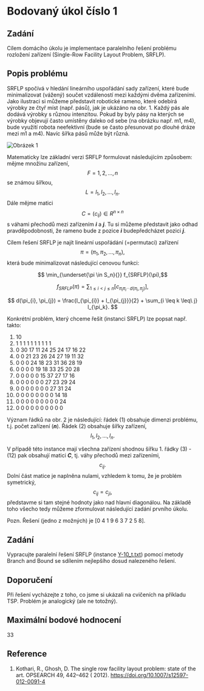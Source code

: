 # Bodovaný úkol číslo 1

## Zadání

Cílem domácího úkolu je implementace paralelního řešení problému rozložení zařízení (Single-Row Facility Layout Problem,
SRFLP).

## Popis problému

SRFLP spočívá v hledání lineárního uspořádání sady zařízení, které bude minimalizovat (vážený)
součet vzdáleností mezi každými dvěma zařízeními. Jako ilustraci si můžeme představit robotické rameno, které odebírá
výrobky ze čtyř míst (např. pásů), jak je ukázáno na obr. 1. Každý pás ale dodává výrobky s různou intenzitou. Pokud by
byly pásy na kterých se výrobky objevují často umístěny daleko od sebe (na obrázku např. m1, m4), bude využití robota
neefektivní (bude se často přesunovat po dlouhé dráze mezi m1 a m4). Navíc šířka pásů může být různá.

![Obrázek 1](https://homel.vsb.cz/~kro080/PAI-2024/U1/srflp-2.png)

Matematicky lze základní verzi SRFLP formulovat následujícím způsobem: mějme množinu zařízení,
$$F = {1, 2, ..., n}$$ se známou šířkou, $$L = {l_1, l_2, ..., l_n}.$$ Dále mějme
matici $$C = (c_{ij}) \in R^{n \times n}$$ s váhami přechodů mezi zařízením  ***i*** a  ***j***. Tu si můžeme
představit jako odhad pravděpodobnosti, že rameno bude z pozice ***i*** budepředcházet pozici ***j***.

Cílem řešení SRFLP je najít lineární uspořádání (=permutaci) zařízení $$\pi = (\pi_1, \pi_2, ..., \pi_n),$$ která
bude minimalizovat následující cenovou funkci:

$$ \min_{\underset{\pi \in S_n}{}} f_{SRFLP}(\pi),$$

$$ f_{SRFLP} (\pi) = \sum_{1 \leq i < j \leq n} [c_{\pi_{i}\pi_i \cdot d(\pi_{i}, \pi_{j})}], $$

$$ d(\pi_{i}, \pi_{j}) = \frac{l_{\pi_{i}} + l_{\pi_{j}}}{2} + \sum_{i \leq k \leq\ j} l_{\pi_k}. $$

Konkrétní problém, který chceme řešit (instanci SRFLP) lze popsat např. takto:

1. 10
2. 1 1 1 1 1 1 1 1 1 1
3. 0 30 17 11 24 25 24 17 16 22
4. 0 0 21 23 26 24 27 19 11 32
5. 0 0 0 24 18 23 31 36 28 19
6. 0 0 0 0 19 18 33 25 20 28
7. 0 0 0 0 0 15 37 27 17 16
8. 0 0 0 0 0 0 27 23 29 24
9. 0 0 0 0 0 0 0 27 31 24
10. 0 0 0 0 0 0 0 0 14 18
11. 0 0 0 0 0 0 0 0 0 24
12. 0 0 0 0 0 0 0 0 0 0

Význam řádků na obr. 2 je následující: řádek (1) obsahuje dimenzi problému, t.j. počet zařízení (***n***). Řádek (2)
obsahuje šířky zařízení, $$l_1, l_2, ..., l_n.$$

V případě této instance mají všechna zařízení shodnou šířku 1. řádky (3) - (12) pak obsahují matici  ***C***, tj. váhy
přechodů mezi zařízeními, $$c_{ij}.$$ Dolní část matice je naplněna nulami, vzhledem k tomu, že je problém
symetrický, $$c_{ij} = c_{ji},$$ představme si tam stejné hodnoty jako nad hlavní diagonálou. Na základě toho
všecho tedy můžeme
zformulovat následující zadání prvního úkolu.

Pozn. Řešení (jedno z možných) je [0 4 1 9 6 3 7 2 5 8].

## Zadání

Vypracujte paralelní řešení SRFLP (instance [Y-10_t.txt](https://homel.vsb.cz/~kro080/PAI-2024/U1/Y-10_t.txt)) pomocí
metody Branch and Bound se sdílením nejlepšího dosud nalezeného řešení.

## Doporučení

Při řešení vycházejte z toho, co jsme si ukázali na cvičeních na příkladu TSP. Problém je analogický (ale ne totožný).

## Maximální bodové hodnocení

33

## Reference

1. Kothari, R., Ghosh, D. The single row facility layout problem: state of the art. OPSEARCH 49, 442–462 (
   2012). https://doi.org/10.1007/s12597-012-0091-4
